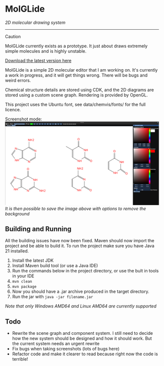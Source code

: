 # MolGLide
_2D molecular drawing system_
___

> [!CAUTION]
> MolGLide currently exists as a prototype. It just about draws extremely simple molecules and is highly unstable.

[Download the latest version here](https://github.com/JCox06/MolGLide/releases) 

MolGLide is a simple 2D molecular editor that I am working on.  It's currently a work in progress, and it will get things wrong. There will be bugs and weird errors.


Chemical structure details are stored using CDK, and the 2D diagrams are stored using a custom scene graph. Rendering is provided by OpenGL.

This project uses the Ubuntu font, see data/chemvis/fonts/ for the full licence.

Screenshot mode:
![Screenshot](screenshots/v0.0.4/DNA-RNA-Bases.png)
_It is then possible to save the image above with options to remove the background_

## Building and Running
All the building issues have now been fixed. Maven should now import the project and be able to build it. To run the project make sure you have Java 21 installed.
1) Install the latest JDK
2) Install Maven build tool (or use a Java IDE)
3) Run the commands below in the project directory, or use the bult in tools in your IDE
4) `mvn clean`
5) `mvn package`
6) Now you should have a .jar archive produced in the target directory. 
7) Run the jar with `java -jar filename.jar`

_Note that only Windows AMD64 and Linux AMD64 are currently supported_


## Todo
- Rewrite the scene graph and component system. I still need to decide how the new system should be designed and how it should work. But the current system needs an urgent rewrite
- Fix bugs when taking screenshots (lots of bugs here)
- Refactor code and make it clearer to read because right now the code is terrible!
